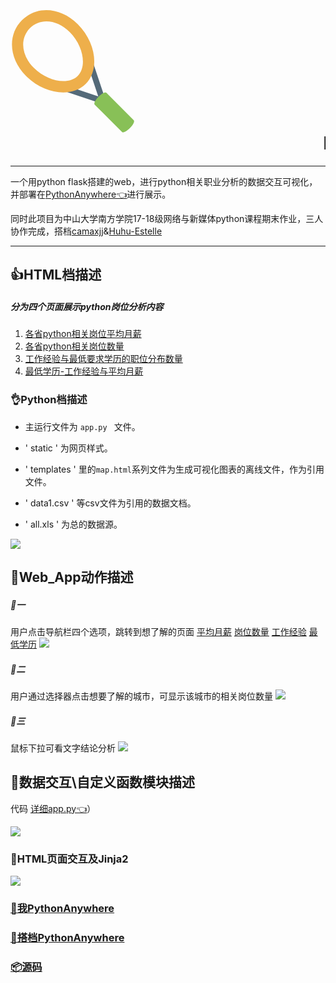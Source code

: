 # <svg t="1578230313391" class="icon" viewBox="0 0 1024 1024" version="1.1" xmlns="http://www.w3.org/2000/svg" p-id="2004" width="200" height="200"><path d="M773.02528 781.265455a23.738182 23.738182 0 0 1-24.273455 5.72509l-301.963636-100.398545a23.645091 23.645091 0 0 1-15.010909-29.928727 23.738182 23.738182 0 0 1 30.021818-14.987637l256.954182 85.434182-85.620364-256.395636a23.714909 23.714909 0 1 1 45.009455-14.987637l100.608 301.312c2.839273 8.517818 0.628364 17.896727-5.725091 24.22691" fill="#546A79" p-id="2005"></path><path d="M616.260189 624.965818c-114.967273 114.990545-339.106909 85.085091-489.448727-65.256727C-12.708538 420.189091-26.741993 223.790545 94.159825 102.865455 215.084916-18.036364 411.483462-4.002909 551.003462 135.517091c150.341818 150.341818 180.247273 374.481455 65.256727 489.448727zM159.439825 168.145455c-85.085091 85.085091-71.377455 222.301091 32.628364 326.306909 111.010909 111.010909 282.088727 142.103273 358.935273 65.256727 76.846545-76.846545 45.754182-247.924364-65.256727-358.935273C381.740916 96.768 244.524916 83.060364 159.439825 168.145455z" fill="#EEAF4B" p-id="2006"></path><path d="M977.895098 986.600727c-26.554182 26.554182-55.249455 40.913455-64.093091 32.069818l-224.372363-224.372363c-8.866909-8.866909 5.492364-37.562182 32.046545-64.116364 26.554182-26.554182 55.249455-40.913455 64.093091-32.046545l224.395636 224.372363c8.843636 8.843636-5.515636 37.538909-32.069818 64.093091" fill="#88C057" p-id="2007"></path></svg><div data-v-2df95543=""><font color="black"><marquee>Python_Data</marquee></font>


---

一个用python flask搭建的web，进行python相关职业分析的数据交互可视化，并部署在[PythonAnywhere👈](http://Elaine.pythonanywhere.com/)进行展示。

同时此项目为中山大学南方学院17-18级网络与新媒体python课程期末作业，三人协作完成，搭档[camaxjj](https://github.com/camaxjj/python)&[Huhu-Estelle](https://github.com/Huhu-Estelle/)


---

## 👍HTML档描述
##### 分为四个页面展示python岗位分析内容

1. [各省python相关岗位平均月薪](http://elaine.pythonanywhere.com/)
2. [各省python相关岗位数量](http://elaine.pythonanywhere.com/effectscatter_symbol)
3. [工作经验与最低要求学历的职位分布数量](http://elaine.pythonanywhere.com/pie_base)
4. [最低学历-工作经验与平均月薪](http://elaine.pythonanywhere.com/bar)

### 👌Python档描述

- 主运行文件为 `app.py ` 文件。

- ' static ' 为网页样式。
 
- ' templates ' 里的`map.html`系列文件为生成可视化图表的离线文件，作为引用文件。
 
- ' data1.csv ' 等csv文件为引用的数据文档。

- ' all.xls ' 为总的数据源。

<img src="https://github.com/ElaineToto/Python_Data/images/py.png">

## 📗Web_App动作描述
##### 🔑一
用户点击导航栏四个选项，跳转到想了解的页面
[平均月薪](http://elaine.pythonanywhere.com/)
[岗位数量](http://elaine.pythonanywhere.com/effectscatter_symbol)
[工作经验](http://elaine.pythonanywhere.com/pie_base)
[最低学历](http://elaine.pythonanywhere.com/bar)
<img src="https://github.com/ElaineToto/Python_Data/images/nav.png">


##### 🔐二
用户通过选择器点击想要了解的城市，可显示该城市的相关岗位数量
<img src="https://github.com/ElaineToto/Python_Data/images/option.png">


##### 🔐三
鼠标下拉可看文字结论分析
<img src="https://github.com/ElaineToto/Python_Data/images/text.png">

## 📝数据交互\自定义函数模块描述

代码
[详细app.py👈](https://github.com/ElaineToto/Python_Data/blob/master/app.py)）

<img src="https://github.com/ElaineToto/Python_Data/images/code.png">

### 🐂HTML页面交互及Jinja2
<img src="https://github.com/ElaineToto/Python_Data/images/jj.png">

### [🔗我PythonAnywhere](http://Elaine.pythonanywhere.com/)

### [🔗搭档PythonAnywhere](http://xjiajian.pythonanywhere.com/)

### [📦源码](https://github.com/ElaineToto/Python/tree/master/code)
